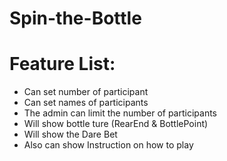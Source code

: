 # Spin-the-Bottle


# Feature List:

* Can set number of participant
* Can set names of participants
* The admin can limit the number of participants
* Will show bottle ture (RearEnd & BottlePoint)
* Will show the Dare Bet
* Also can show Instruction on how to play
